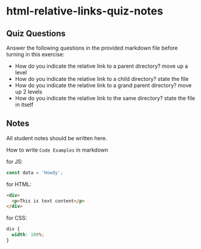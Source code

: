 # html-relative-links-quiz-notes

## Quiz Questions

Answer the following questions in the provided markdown file before turning in this exercise:

- How do you indicate the relative link to a parent directory?
  move up a level
- How do you indicate the relative link to a child directory?
  state the file
- How do you indicate the relative link to a grand parent directory?
  move up 2 levels
- How do you indicate the relative link to the same directory?
  state the file in itself

## Notes

All student notes should be written here.

How to write `Code Examples` in markdown

for JS:

```javascript
const data = 'Howdy';
```

for HTML:

```html
<div>
  <p>This is text content</p>
</div>
```

for CSS:

```css
div {
  width: 100%;
}
```
